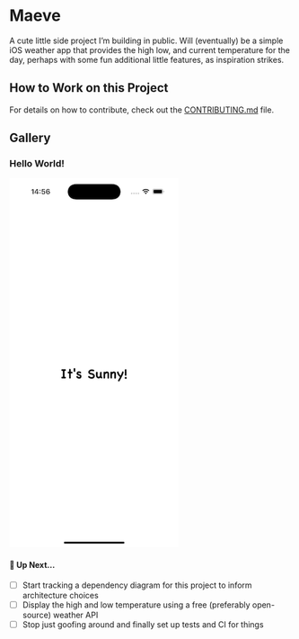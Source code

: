# Maeve

A cute little side project I’m building in public. Will (eventually) be a simple iOS weather
app that provides the high low, and current temperature for the day, perhaps with some fun
additional little features, as inspiration strikes.

## How to Work on this Project

For details on how to contribute, check out the
[CONTRIBUTING.md](./CONTRIBUTING.md#getting-started) file.

## Gallery

### Hello World!

![Maeve's Hello World!](gallery/2024-10-15-maeve-hello-world.png)

#### 📆 Up Next…

- [ ] Start tracking a dependency diagram for this project to inform architecture choices
- [ ] Display the high and low temperature using a free (preferably open-source) weather API
- [ ] Stop just goofing around and finally set up tests and CI for things
